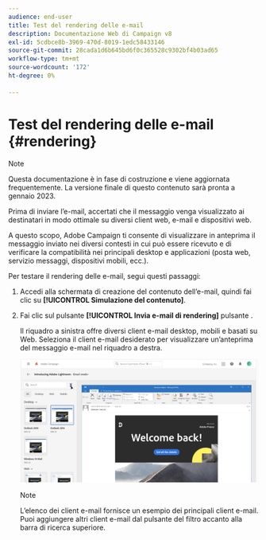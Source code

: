 ```yaml
---
audience: end-user
title: Test del rendering delle e-mail
description: Documentazione Web di Campaign v8
exl-id: 5cdbce8b-3969-470d-8019-1edc58433146
source-git-commit: 28cada1d6b645bd6f0c365528c9302bf4b03ad65
workflow-type: tm+mt
source-wordcount: '172'
ht-degree: 0%

---
```


# Test del rendering delle e-mail {#rendering}

>[!NOTE]
>
>Questa documentazione è in fase di costruzione e viene aggiornata frequentemente. La versione finale di questo contenuto sarà pronta a gennaio 2023.

Prima di inviare l’e-mail, accertati che il messaggio venga visualizzato ai destinatari in modo ottimale su diversi client web, e-mail e dispositivi web.

A questo scopo, Adobe Campaign ti consente di visualizzare in anteprima il messaggio inviato nei diversi contesti in cui può essere ricevuto e di verificare la compatibilità nei principali desktop e applicazioni (posta web, servizio messaggi, dispositivi mobili, ecc.).

Per testare il rendering delle e-mail, segui questi passaggi:

1. Accedi alla schermata di creazione del contenuto dell’e-mail, quindi fai clic su **[!UICONTROL Simulazione del contenuto]**.

1. Fai clic sul pulsante **[!UICONTROL Invia e-mail di rendering]** pulsante .

   Il riquadro a sinistra offre diversi client e-mail desktop, mobili e basati su Web. Seleziona il client e-mail desiderato per visualizzare un’anteprima del messaggio e-mail nel riquadro a destra.

   ![](assets/render-context.png)

   >[!NOTE]
   >
   >L’elenco dei client e-mail fornisce un esempio dei principali client e-mail. Puoi aggiungere altri client e-mail dal pulsante del filtro accanto alla barra di ricerca superiore.
